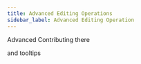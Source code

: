 ```yaml
---
title: Advanced Editing Operations
sidebar_label: Advanced Editing Operation
---
```


Advanced Contributing there

and tooltips